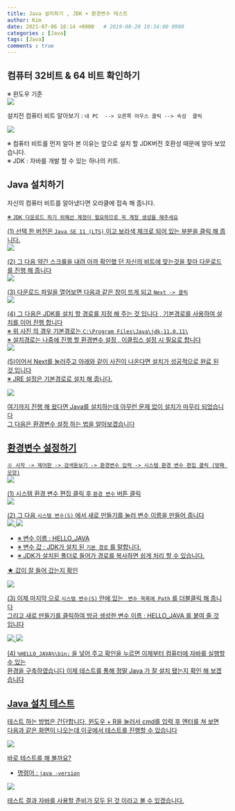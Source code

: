 ```yaml
---
title: Java 설치하기 , JDK + 환경변수 테스트
author: Kim
date: 2021-07-06 16:14 +0900   # 2019-08-20 19:34:00 0900
categories : [Java]
tags: [Java]
comments : true
---
```


## 컴퓨터 32비트 & 64 비트 확인하기

※ 윈도우 기준<br>
<img src ="/post/JavaDownload/pc.png"><br>

설치전 컴퓨터 비트 알아보기 : ``` 내 PC  --> 오른쪽 마우스 클릭 --> 속성  클릭 ```

<img src = "/post/JavaDownload/pc_bit.png"><br>

※ 컴퓨터 비트를 먼저 알아 본 이유는 앞으로 설치 할 JDK버전 호환성 때문에 알아 보았습니다.<br>
※ JDK : 자바를 개발 할 수 있는 하나의 키트.


## Java 설치하기

자신의 컴퓨터 비트를 알아냈다면 오라클에 접속 해 줍니다.<br>
<a href="https://www.oracle.com/java/technologies/javase-downloads.html">

※ ```JDK 다운로드 하기 위해선 계정이 필요하므로 꼭 계정 생성을 해주세요``` <br>

(1) 선택 한 버전은 ``` Java SE 11 (LTS) ``` 이고 보라색 체크로 되어 있는 부분을 클릭 해 줍니다.<br>
<img src = "/post/JavaDownload/download_java.png">

(2) 그 다음 약간 스크룰을 내려 아까 확인했 던 자신의 비트에 맞는것을 찾아 다운로드를 진행 해 줍니다<br> 
<img src = "/post/JavaDownload/down_ing.png">

(3) 다운로드 파일을 열어보면 다음과 같은 창이 뜨게 되고 ```Next -> 클릭```<br>
<img src = "/post/JavaDownload/java_next.png">

(4) 그 다음은 JDK를 설치 할 경로를 지정 해 주는 것 입니다 , 기본경로를 사용하여 설치를 이어 진행 합니다<br>
※ 위 사진 의 경우 기본경로는 ``` C:\Program Files\Java\jdk-11.0.11\ ```<br>
※ 설치경로는 나중에 진행 할 환경변수 설정 , 이클립스 설정 시 필요로 합니다<br>
<img src = "/post/JavaDownload/java02_png.PNG">

(5)이어서 Next를 눌러주고 아래와 같이 사진이 나온다면 설치가 성공적으로 완료 된 것 입니다<br>
※ JRE 설정은 기본경로로 설치 해 줍니다.<br>

<img src ="/post/JavaDownload/java_suc.png">

여기까지 진행 해 왔다면 Java를 설치하는데 아무런 문제 없이 설치가 마무리 되었습니다<br>
그 다음은 환경변수 설정 하는 법을 알아보겠습니다<br>




## 환경변수 설정하기

```※ 시작 -> 제어판 -> 검색돋보기 -> 환경변수 입력 -> 시스템 환경 변수 편집 클릭 (방패 모양)```<br>
<img src ="/post/JavaDownload/path.png">


(1) 시스템 환경 변수 편집 클릭 후 ``` 환경 변수 ``` 버튼 클릭<br>
<img src ="/post/JavaDownload/path2.png">

(2) 그 다음 ``` 시스템 변수(S) ``` 에서 새로 만들기를 눌러 변수 이름을 만들어 줍니다<br>
<img src ="/post/JavaDownload/path3.png">
<img src ="/post/JavaDownload/path4.png">

* ※ 변수 이름 : HELLO_JAVA<br>
* ※ 변수 값 : JDK가 설치 된 ``` 기본 경로 ``` 를 말합니다.<br>
* ※ JDK가 설치된 폴더로 들어가 경로를 복사하면 쉽게 처리 할 수 있습니다.<br>

★ 값이 잘 들어 갔는지 확인<br>

<img src ="/post/JavaDownload/path5.png">


(3) 이제 마지막 으로 ```시스템 변수(S)``` 안에 있는 ``` 변수 목록에 Path``` 를 더블클릭 해 줍니다<br>
그리고 새로 만들기를 클릭하여 방금 생성한 변수 이름 : HELLO_JAVA 를 붙여 줄 것 입니다<br>

<img src ="/post/JavaDownload/path6.png">
<img src ="/post/JavaDownload/path7.png">

(4) ```%HELLO_JAVA%\bin;``` 을 넣어 주고 확인을 누르면 이제부터 컴퓨터에 자바를 실행할 수 있는<br>
환경을 구축하였습니다 이제 테스트를 통해 정말 Java 가 잘 설치 됐는지 확인 해 보겠습니다<br>


## Java 설치 테스트 

테스트 하는 방법은 간단합니다, 윈도우 + R을 눌러서 cmd를 입력 후 엔터를 쳐 보면<br>
다음과 같은 화면이 나오는데 이곳에서 테스트를 진행할 수 있습니다<br>

<img src ="/post/JavaDownload/final.png">


바로 테스트를 해 볼까요?<br>

* 명령어 : ```java -version``` <br>

<img src ="/post/JavaDownload/final2.png">

테스트 결과 자바를 사용할 준비가 모두 된 것 이라고 볼 수 있겠습니다.<br>
